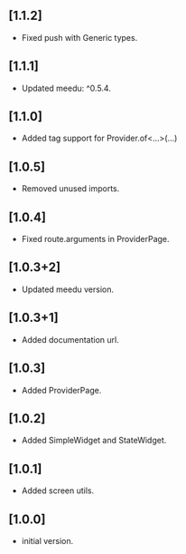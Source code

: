 ## [1.1.2]
- Fixed push with Generic types.

## [1.1.1]
- Updated meedu: ^0.5.4.

## [1.1.0]
- Added tag support for Provider.of<...>(...)

## [1.0.5]
- Removed unused imports.

## [1.0.4]
- Fixed route.arguments in ProviderPage.

## [1.0.3+2]
- Updated meedu version.

## [1.0.3+1]
- Added documentation url.

## [1.0.3]
 - Added ProviderPage.

## [1.0.2]
 - Added SimpleWidget and StateWidget.
## [1.0.1]
 - Added screen utils.

## [1.0.0]
 - initial version.
